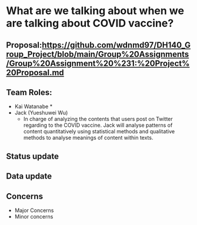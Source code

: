 # What are we talking about when we are talking about COVID vaccine?
## Proposal:https://github.com/wdnmd97/DH140_Group_Project/blob/main/Group%20Assignments/Group%20Assignment%20%231:%20Project%20Proposal.md
## Team Roles:
* Kai Watanabe
  *
* Jack (Yueshuwei Wu)
  * In charge of analyzing the contents that users post on Twitter regarding to the COVID vaccine. Jack will analyse patterns of content quantitatively using statistical methods and qualitative methods to analyse meanings of content within texts. 
## Status update
## Data update
## Concerns
* Major Concerns
* Minor concerns
